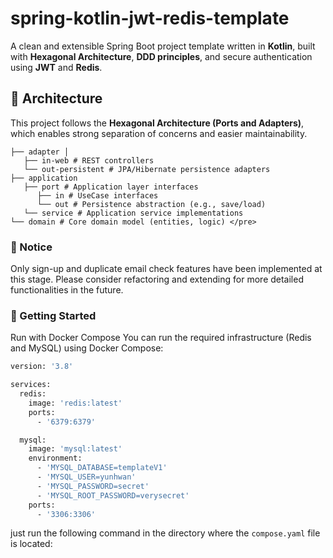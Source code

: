 

# spring-kotlin-jwt-redis-template

A clean and extensible Spring Boot project template written in **Kotlin**, built with **Hexagonal Architecture**, **DDD principles**, and secure authentication using **JWT** and **Redis**.

## 🧱 Architecture

This project follows the **Hexagonal Architecture (Ports and Adapters)**, which enables strong separation of concerns and easier maintainability.

```plaintext
├── adapter │ 
   ├── in-web # REST controllers 
   └── out-persistent # JPA/Hibernate persistence adapters 
├── application 
   ├── port # Application layer interfaces
      ├── in # UseCase interfaces  
      └── out # Persistence abstraction (e.g., save/load) 
   └── service # Application service implementations
└── domain # Core domain model (entities, logic) </pre>
```
### 🚧 Notice
Only sign-up and duplicate email check features have been implemented at this stage.
Please consider refactoring and extending for more detailed functionalities in the future.


### 🚀 Getting Started
Run with Docker Compose
You can run the required infrastructure (Redis and MySQL) using Docker Compose:

```dockerfile
version: '3.8'

services:
  redis:
    image: 'redis:latest'
    ports:
      - '6379:6379'

  mysql:
    image: 'mysql:latest'
    environment:
      - 'MYSQL_DATABASE=templateV1'
      - 'MYSQL_USER=yunhwan'
      - 'MYSQL_PASSWORD=secret'
      - 'MYSQL_ROOT_PASSWORD=verysecret'
    ports:
      - '3306:3306'
```

just run the following command in the directory where the `compose.yaml` file is located:
